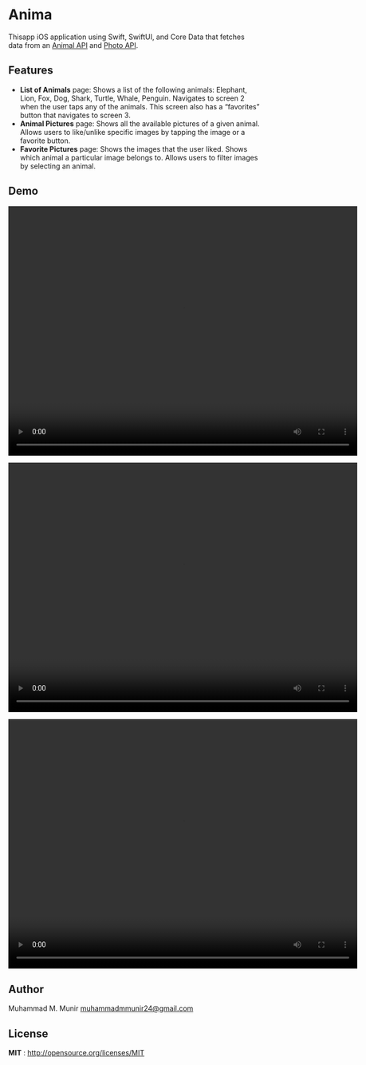 # Anima

Thisapp iOS application using Swift, SwiftUI, and Core Data that fetches data from an [Animal API](https://api-ninjas.com/api/animals) and [Photo API](https://www.pexels.com/api/documentation/).

## Features

 * **List of Animals** page: Shows a list of the following animals: Elephant, Lion, Fox, Dog, Shark, Turtle, Whale, Penguin. Navigates to screen 2 when the user taps any of the animals. This screen also has a “favorites” button that navigates to screen 3.
 * **Animal Pictures** page: Shows all the available pictures of a given animal. Allows users to like/unlike specific images by tapping the image or a favorite button.
 * **Favorite Pictures** page: Shows the images that the user liked. Shows which animal a particular image belongs to. Allows users to filter images by selecting an animal.

## Demo

<video width="700" height="500" src="https://github.com/tbetmen/poke-app/assets/40412728/f3b47f7c-e4c2-4c0b-993f-a7ba11e1e725"></video>

<video width="700" height="500" src="https://github.com/tbetmen/poke-app/assets/40412728/32a3a9e2-a316-4d28-a6d3-c2ffbc3c5ca9"></video>

<video width="700" height="500" src="https://github.com/tbetmen/poke-app/assets/40412728/53c6af66-4f06-420c-aea3-4003a8ee2b65"></video>

## Author

Muhammad M. Munir [muhammadmmunir24@gmail.com](mailto:muhammadmmunir24@gmail.com)

## License

**MIT** : http://opensource.org/licenses/MIT